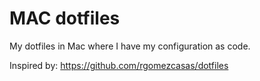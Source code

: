 # MAC dotfiles

My dotfiles in Mac where I have my configuration as code.

Inspired by: https://github.com/rgomezcasas/dotfiles
